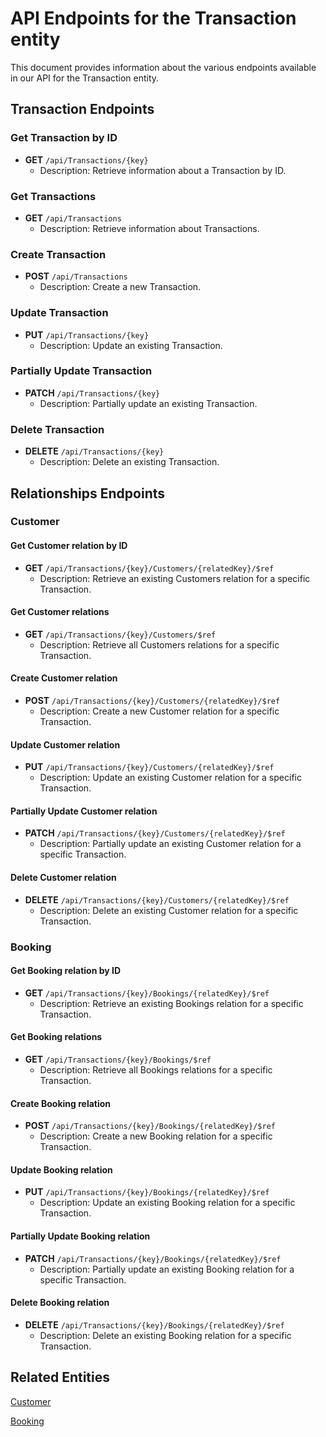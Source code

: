 # API Endpoints for the Transaction entity

This document provides information about the various endpoints available in our API for the Transaction entity.

## Transaction Endpoints

### Get Transaction by ID
- **GET** `/api/Transactions/{key}`
  - Description: Retrieve information about a Transaction by ID.
  
### Get Transactions
- **GET** `/api/Transactions`
  - Description: Retrieve information about Transactions.

### Create Transaction
- **POST** `/api/Transactions`
  - Description: Create a new Transaction.

### Update Transaction
- **PUT** `/api/Transactions/{key}`
  - Description: Update an existing Transaction.

### Partially Update Transaction
- **PATCH** `/api/Transactions/{key}`
  - Description: Partially update an existing Transaction.
 
### Delete Transaction
- **DELETE** `/api/Transactions/{key}`
  - Description: Delete an existing Transaction.

## Relationships Endpoints

### Customer

#### Get Customer relation by ID
- **GET** `/api/Transactions/{key}/Customers/{relatedKey}/$ref`
  - Description: Retrieve an existing Customers relation for a specific Transaction.

#### Get Customer relations
- **GET** `/api/Transactions/{key}/Customers/$ref`
  - Description: Retrieve all Customers relations for a specific Transaction.
  
#### Create Customer relation
- **POST** `/api/Transactions/{key}/Customers/{relatedKey}/$ref`
  - Description: Create a new Customer relation for a specific Transaction.

#### Update Customer relation
- **PUT** `/api/Transactions/{key}/Customers/{relatedKey}/$ref`
  - Description: Update an existing Customer relation for a specific Transaction.
  
#### Partially Update Customer relation
- **PATCH** `/api/Transactions/{key}/Customers/{relatedKey}/$ref`
  - Description: Partially update an existing Customer relation for a specific Transaction.

#### Delete Customer relation
- **DELETE** `/api/Transactions/{key}/Customers/{relatedKey}/$ref`
  - Description: Delete an existing Customer relation for a specific Transaction.

### Booking

#### Get Booking relation by ID
- **GET** `/api/Transactions/{key}/Bookings/{relatedKey}/$ref`
  - Description: Retrieve an existing Bookings relation for a specific Transaction.

#### Get Booking relations
- **GET** `/api/Transactions/{key}/Bookings/$ref`
  - Description: Retrieve all Bookings relations for a specific Transaction.
  
#### Create Booking relation
- **POST** `/api/Transactions/{key}/Bookings/{relatedKey}/$ref`
  - Description: Create a new Booking relation for a specific Transaction.

#### Update Booking relation
- **PUT** `/api/Transactions/{key}/Bookings/{relatedKey}/$ref`
  - Description: Update an existing Booking relation for a specific Transaction.
  
#### Partially Update Booking relation
- **PATCH** `/api/Transactions/{key}/Bookings/{relatedKey}/$ref`
  - Description: Partially update an existing Booking relation for a specific Transaction.

#### Delete Booking relation
- **DELETE** `/api/Transactions/{key}/Bookings/{relatedKey}/$ref`
  - Description: Delete an existing Booking relation for a specific Transaction.

## Related Entities

[Customer](CustomerEndpoints.md)

[Booking](BookingEndpoints.md)
